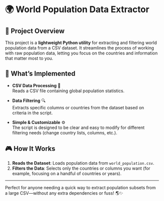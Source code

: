 # 🌍 World Population Data Extractor

## 📝 Project Overview

This project is a **lightweight Python utility** for extracting and filtering world population data from a CSV dataset. It streamlines the process of working with raw population data, letting you focus on the countries and information that matter most to you.

## 🚀 What’s Implemented

- **CSV Data Processing** 📑  
  Reads a CSV file containing global population statistics.

- **Data Filtering** 🔍  
  Extracts specific columns or countries from the dataset based on criteria in the script.

- **Simple & Customizable** ⚙️  
  The script is designed to be clear and easy to modify for different filtering needs (change country lists, columns, etc.).

## 🎮 How It Works

1. **Reads the Dataset**: Loads population data from `world_population.csv`.
2. **Filters the Data**: Selects only the countries or columns you want (for example, focusing on a handful of countries or years).
---

Perfect for anyone needing a quick way to extract population subsets from a large CSV—without any extra dependencies or fuss! 🌎✨
